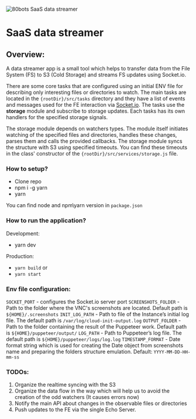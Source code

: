![80bots SaaS data streamer](public/images/80bots.svg)

# SaaS data streamer
## Overview:
A data streamer app is a small tool which helps to transfer data from the File System (FS) to S3 (Cold Storage) and streams FS updates using Socket.io.

There are some core tasks that are configured using an initial ENV file for describing only interesting files or directories to watch. 
The main tasks are located in the `{rootDir}/src/tasks` directory and they have a list of events and messages used for the FE interaction via [Socket.io](https://socket.io/ "Socket.io").
The tasks use the **storage** module and subscribe to storage updates. Each tasks has its own handlers for the specified storage signals.

The storage module depends on watchers types. The module itself initiates watching of the specified files and directories, handles these changes, parses them and calls the provided callbacks.
The storage module syncs the structure with S3 using specified timeouts. You can find these timeouts in the class' constructor of the `{rootDir}/src/services/storage.js` file.
### How to setup?
- Clone repo
- npm i -g yarn
- yarn

You can find node and npm\yarn version in `package.json`

### How to run the application?
Development:
- yarn dev

Production:
 - `yarn build`
or
 - `yarn start`

### Env file configuration:
`SOCKET_PORT` - configures the Socket.io server port
`SCREENSHOTS_FOLDER` - Path to the folder where the VNC's screenshots are located. Default path is `${HOME}/.screenshots`
`INIT_LOG_PATH` - Path to file of the Instance’s initial log file. The default path is `/var/log/cloud-init-output.log`
`OUTPUT_FOLDER` - Path to the folder containing the result of the Puppeteer work. Default path is `${HOME}/puppeteer/output/`
`LOG_PATH` - Path to Puppeteer’s log file. The default path is   `${HOME}/puppeteer/logs/log.log`
`TIMESTAMP_FORMAT` - Date format string which is used for creating the Date object from screenshots name and preparing the folders structure emulation. Default: `YYYY-MM-DD-HH-mm-ss`

### TODOs:
1) Organize the realtime syncing with the S3
2) Organize the data flow in the way which will help us to avoid the creation of the odd watchers (It causes errors now)
3) Notify the main API about changes in the observable files or directories
4) Push updates to the FE via the single Echo Server.